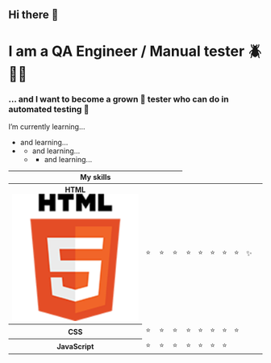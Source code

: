 ## Hi there 👋
<h1 background="lightblue">I am a QA Engineer / Manual tester 🪲🔨🐥</h1>

<h3>... and I want to become a grown 🥸 tester who can do in automated testing 🥋</h3>

<p>I’m currently learning...</p>

<ul>
  <li>and learning...</li>
  <li>
    <ul>
      <li>and learning...</li>
      <li>
        <ul>
          <li>and learning...</li>
        </ul>
      </li>
    </ul>
  </li>
</ul>

<table>
  <thead>
    <tr>
      <th colspan="4" style="width:100%">My skills</th>
    </tr>
  </thead>
  <tbody style="width:100%">
    <tr>
      <th>HTML<img src="https://raw.githubusercontent.com/github/explore/80688e429a7d4ef2fca1e82350fe8e3517d3494d/topics/html/html.png"/></th>
      <td>⭐️</td>
      <td>⭐️</td>
      <td>⭐️</td>
      <td>⭐️</td>
      <td>⭐️</td>
      <td>⭐️</td>
      <td>⭐️</td>
      <td>⭐️</td>
      <td>✨</td>
      <td></td>
    </tr>
    <tr>
      <th>CSS</th>
      <td>⭐️</td>
      <td>⭐️</td>
      <td>⭐️</td>
      <td>⭐️</td>
      <td>⭐️</td>
      <td>⭐️</td>
      <td>⭐️</td>
      <td>⭐️</td>
      <td></td>
      <td></td>
    </tr>
    <tr>
      <th>JavaScript</th>
      <td>⭐️</td>
      <td>⭐️</td>
      <td>⭐️</td>
      <td>⭐️</td>
      <td>⭐️</td>
      <td>⭐️</td>
      <td>⭐️</td>
      <td></td>
      <td></td>
      <td></td>
    </tr>
  </tbody>
</table>
<!--
**Panteley3Z/Panteley3Z** is a ✨ _special_ ✨ repository because its `README.md` (this file) appears on your GitHub profile.

Here are some ideas to get you started:

- 🔭 I’m currently working on ...
- 🌱 I’m currently learning ...
- 👯 I’m looking to collaborate on ...
- 🤔 I’m looking for help with ...
- 💬 Ask me about ...
- 📫 How to reach me: ...
- 😄 Pronouns: ...
- ⚡ Fun fact: ...
-->
